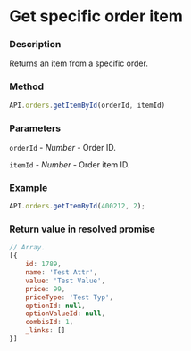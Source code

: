 # Get specific order item

### Description

Returns an item from a specific order.

### Method

```js
API.orders.getItemById(orderId, itemId)
```

### Parameters

`orderId` - *Number* - Order ID.

`itemId` - *Number* - Order item ID.


### Example

```js
API.orders.getItemById(400212, 2);
```

### Return value in resolved promise

```js
// Array.
[{
	id: 1789,
	name: 'Test Attr',
	value: 'Test Value',
	price: 99,
	priceType: 'Test Typ',
	optionId: null,
	optionValueId: null,
	combisId: 1,
	_links: []
}]
```
